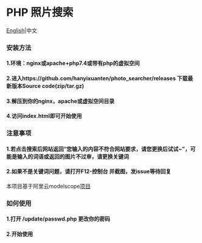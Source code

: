 # PHP 照片搜索
[English](https://github.com/hanyixuanten/photo_searcher/blob/master/README_en.md)|中文
### 安装方法
#### 1.环境：nginx或apache+php7.4或带有php的虚拟空间
#### 2.进入https://github.com/hanyixuanten/photo_searcher/releases 下载最新版本Source code(zip/tar.gz)
#### 3.解压到你的nginx，apache或虚拟空间目录
#### 4.访问index.html即可开始使用
### 注意事项
#### 1.若点击搜索后网站返回“您输入的内容不符合网站要求，请您更换后试试~”，可能是输入的词语或返回的图片不过审，请更换关键词
#### 2.如果不是关键词问题，请打开F12-控制台 并截图，发issue等待回复
本项目基于阿里云modelscope[项目](https://modelscope.cn/studios/damo/chinese_clip_applications/summary)
### 如何使用
#### 1.打开 /update/passwd.php 更改你的密码
#### 2.开始使用
